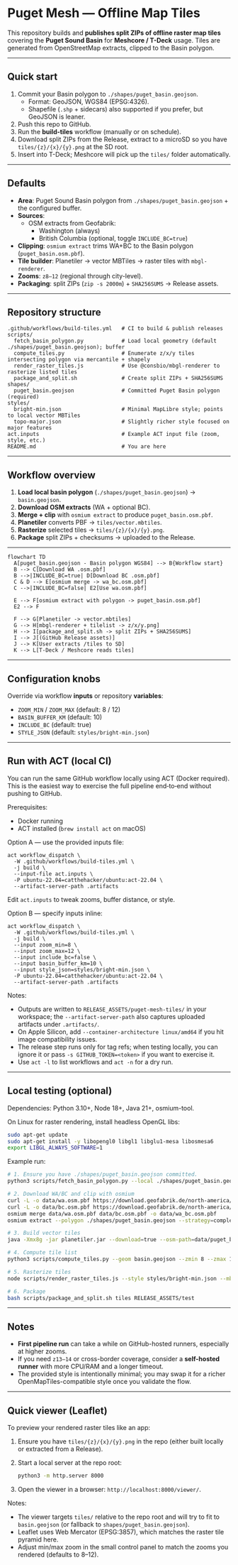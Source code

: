 # Puget Mesh — Offline Map Tiles

This repository builds and **publishes split ZIPs of offline raster map tiles** covering the **Puget Sound Basin** for **Meshcore / T-Deck** usage.
Tiles are generated from OpenStreetMap extracts, clipped to the Basin polygon.

---

## Quick start

1. Commit your Basin polygon to `./shapes/puget_basin.geojson`.
   - Format: GeoJSON, WGS84 (EPSG:4326).
   - Shapefile (`.shp` + sidecars) also supported if you prefer, but GeoJSON is leaner.
2. Push this repo to GitHub.
3. Run the **build-tiles** workflow (manually or on schedule).
4. Download split ZIPs from the Release, extract to a microSD so you have `tiles/{z}/{x}/{y}.png` at the SD root.
5. Insert into T-Deck; Meshcore will pick up the `tiles/` folder automatically.

---

## Defaults

- **Area**: Puget Sound Basin polygon from `./shapes/puget_basin.geojson` + the configured buffer.
- **Sources**:
  - OSM extracts from Geofabrik:
    - Washington (always)
    - British Columbia (optional, toggle `INCLUDE_BC=true`)
- **Clipping**: `osmium extract` trims WA+BC to the Basin polygon (`puget_basin.osm.pbf`).
- **Tile builder**: Planetiler → vector MBTiles → raster tiles with `mbgl-renderer`.
- **Zooms**: `z8–12` (regional through city-level).
- **Packaging**: split ZIPs (`zip -s 2000m`) + `SHA256SUMS` → Release assets.

---

## Repository structure

```
.github/workflows/build-tiles.yml   # CI to build & publish releases
scripts/
  fetch_basin_polygon.py            # Load local geometry (default ./shapes/puget_basin.geojson); buffer
  compute_tiles.py                  # Enumerate z/x/y tiles intersecting polygon via mercantile + shapely
  render_raster_tiles.js            # Use @consbio/mbgl-renderer to rasterize listed tiles
  package_and_split.sh              # Create split ZIPs + SHA256SUMS
shapes/
  puget_basin.geojson               # Committed Puget Basin polygon (required)
styles/
  bright-min.json                   # Minimal MapLibre style; points to local vector MBTiles
  topo-major.json                   # Slightly richer style focused on major features
act.inputs                          # Example ACT input file (zoom, style, etc.)
README.md                           # You are here
```

---

## Workflow overview

1. **Load local basin polygon** (`./shapes/puget_basin.geojson`) → `basin.geojson`.
2. **Download OSM extracts** (WA + optional BC).
3. **Merge + clip** with `osmium extract` to produce `puget_basin.osm.pbf`.
4. **Planetiler** converts PBF → `tiles/vector.mbtiles`.
5. **Rasterize** selected tiles → `tiles/{z}/{x}/{y}.png`.
6. **Package** split ZIPs + checksums → uploaded to the Release.

---

```mermaid
flowchart TD
  A[puget_basin.geojson - Basin polygon WGS84] --> B{Workflow start}
  B --> C[Download WA .osm.pbf]
  B -->|INCLUDE_BC=true| D[Download BC .osm.pbf]
  C & D --> E[osmium merge -> wa_bc.osm.pbf]
  C -->|INCLUDE_BC=false| E2[Use wa.osm.pbf]

  E --> F[osmium extract with polygon -> puget_basin.osm.pbf]
  E2 --> F

  F --> G[Planetiler -> vector.mbtiles]
  G --> H[mbgl-renderer + tilelist -> z/x/y.png]
  H --> I[package_and_split.sh -> split ZIPs + SHA256SUMS]
  I --> J[(GitHub Release assets)]
  J --> K[User extracts /tiles to SD]
  K --> L[T-Deck / Meshcore reads tiles]
```

---

## Configuration knobs

Override via workflow **inputs** or repository **variables**:

- `ZOOM_MIN` / `ZOOM_MAX` (default: 8 / 12)
- `BASIN_BUFFER_KM` (default: 10)
- `INCLUDE_BC` (default: true)
- `STYLE_JSON` (default: `styles/bright-min.json`)

---

## Run with ACT (local CI)

You can run the same GitHub workflow locally using ACT (Docker required). This is the easiest way to exercise the full pipeline end‑to‑end without pushing to GitHub.

Prerequisites:

- Docker running
- ACT installed (`brew install act` on macOS)

Option A — use the provided inputs file:

```cli
act workflow_dispatch \
  -W .github/workflows/build-tiles.yml \
  -j build \
  --input-file act.inputs \
  -P ubuntu-22.04=catthehacker/ubuntu:act-22.04 \
  --artifact-server-path .artifacts
```

Edit `act.inputs` to tweak zooms, buffer distance, or style.

Option B — specify inputs inline:

```cli
act workflow_dispatch \
  -W .github/workflows/build-tiles.yml \
  -j build \
  --input zoom_min=8 \
  --input zoom_max=12 \
  --input include_bc=false \
  --input basin_buffer_km=10 \
  --input style_json=styles/bright-min.json \
  -P ubuntu-22.04=catthehacker/ubuntu:act-22.04 \
  --artifact-server-path .artifacts
```

Notes:

- Outputs are written to `RELEASE_ASSETS/puget-mesh-tiles/` in your workspace; the `--artifact-server-path` also captures uploaded artifacts under `.artifacts/`.
- On Apple Silicon, add `--container-architecture linux/amd64` if you hit image compatibility issues.
- The release step runs only for tag refs; when testing locally, you can ignore it or pass `-s GITHUB_TOKEN=<token>` if you want to exercise it.
- Use `act -l` to list workflows and `act -n` for a dry run.

---

## Local testing (optional)

Dependencies: Python 3.10+, Node 18+, Java 21+, osmium-tool.

On Linux for raster rendering, install headless OpenGL libs:

```bash
sudo apt-get update
sudo apt-get install -y libopengl0 libgl1 libglu1-mesa libosmesa6
export LIBGL_ALWAYS_SOFTWARE=1
```

Example run:

```bash
# 1. Ensure you have ./shapes/puget_basin.geojson committed.
python3 scripts/fetch_basin_polygon.py --local ./shapes/puget_basin.geojson --out basin.geojson --buffer-km 10

# 2. Download WA/BC and clip with osmium
curl -L -o data/wa.osm.pbf https://download.geofabrik.de/north-america/us/washington-latest.osm.pbf
curl -L -o data/bc.osm.pbf https://download.geofabrik.de/north-america/canada/british-columbia-latest.osm.pbf
osmium merge data/wa.osm.pbf data/bc.osm.pbf -o data/wa_bc.osm.pbf
osmium extract --polygon ./shapes/puget_basin.geojson --strategy=complete_ways -o data/puget_basin.osm.pbf data/wa_bc.osm.pbf

# 3. Build vector tiles
java -Xmx8g -jar planetiler.jar --download=true --osm-path=data/puget_basin.osm.pbf --output=tiles/vector.mbtiles --min-zoom=8 --max-zoom=12 --bounds-file=basin.geojson

# 4. Compute tile list
python3 scripts/compute_tiles.py --geom basin.geojson --zmin 8 --zmax 12 --prefix tilelist

# 5. Rasterize tiles
node scripts/render_raster_tiles.js --style styles/bright-min.json --mbtiles tiles/vector.mbtiles --tilelist tilelist_all.txt --outdir tiles

# 6. Package
bash scripts/package_and_split.sh tiles RELEASE_ASSETS/test

```

---

## Notes

- **First pipeline run** can take a while on GitHub-hosted runners, especially at higher zooms.
- If you need `z13–14` or cross-border coverage, consider a **self-hosted runner** with more CPU/RAM and a longer timeout.
- The provided style is intentionally minimal; you may swap it for a richer OpenMapTiles-compatible style once you validate the flow.

---

## Quick viewer (Leaflet)

To preview your rendered raster tiles like an app:

1. Ensure you have `tiles/{z}/{x}/{y}.png` in the repo (either built locally or extracted from a Release).
2. Start a local server at the repo root:

   ```bash
   python3 -m http.server 8000
   ```

3. Open the viewer in a browser: `http://localhost:8000/viewer/`.

Notes:

- The viewer targets `tiles/` relative to the repo root and will try to fit to `basin.geojson` (or fallback to `shapes/puget_basin.geojson`).
- Leaflet uses Web Mercator (EPSG:3857), which matches the raster tile pyramid here.
- Adjust min/max zoom in the small control panel to match the zooms you rendered (defaults to 8–12).
